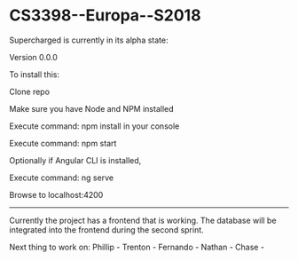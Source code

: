 # CS3398--Europa--S2018

Supercharged is currently in its alpha state:

Version 0.0.0

To install this:

Clone repo

Make sure you have Node and NPM installed

Execute command: npm install in your console

Execute command: npm start

Optionally if Angular CLI is installed,

Execute command: ng serve

Browse to localhost:4200


--------------------------------------------------------------------------------------------------
Currently the project has a frontend that is working.
The database will be integrated into the frontend during the second sprint.

Next thing to work on:
Phillip - 
Trenton - 
Fernando - 
Nathan - 
Chase - 
